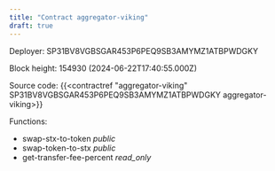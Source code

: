 ```yaml
---
title: "Contract aggregator-viking"
draft: true
---
```

Deployer: SP31BV8VGBSGAR453P6PEQ9SB3AMYMZ1ATBPWDGKY


 



Block height: 154930 (2024-06-22T17:40:55.000Z)

Source code: {{<contractref "aggregator-viking" SP31BV8VGBSGAR453P6PEQ9SB3AMYMZ1ATBPWDGKY aggregator-viking>}}

Functions:

* swap-stx-to-token _public_
* swap-token-to-stx _public_
* get-transfer-fee-percent _read_only_
